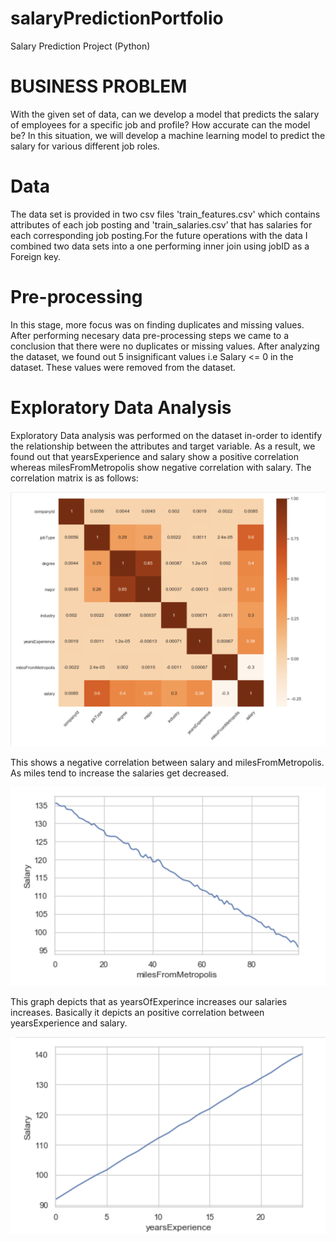 # salaryPredictionPortfolio
Salary Prediction Project (Python)


# BUSINESS PROBLEM
  
  With the given set of data, can we develop a model that predicts the salary of employees for a specific job and profile? How accurate can the model be? 
  In this situation, we will develop a machine learning model to predict the salary for various different job roles.
  
# Data 

 The data set is provided in two csv files 'train_features.csv' which contains attributes of each job posting and 'train_salaries.csv’ that has salaries for each corresponding job posting.For the future operations with the data I combined two data sets into a one performing inner join using jobID as a Foreign key.
 
# Pre-processing 

  In this stage, more focus was on finding duplicates and missing values. After performing necesary data pre-processing steps we came to a conclusion that there were no duplicates or missing values. After analyzing the dataset, we found out 5 insignificant values i.e Salary <= 0 in the dataset. These values were removed from the dataset.
  
# Exploratory Data Analysis

  Exploratory Data analysis was performed on the dataset in-order to identify the relationship between the attributes and target variable. As a result, we found out that yearsExperience and salary show a positive correlation whereas milesFromMetropolis show negative correlation with salary. The correlation matrix is as follows:
   
![](Images/Correlation_Image.png)
 
This shows a negative correlation between salary and milesFromMetropolis. As miles tend to increase the salaries get decreased.

![](Images/yearsExperience.png)
 
This graph depicts that as yearsOfExperince increases our salaries increases. Basically it depicts an positive correlation between yearsExperience and salary.

![](Images/milesFromMetropolis.png)
